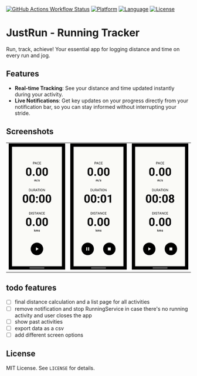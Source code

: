 [![GitHub Actions Workflow Status](https://img.shields.io/github/actions/workflow/status/bansalayush/JustRun/android.yml)](https://github.com/bansalayush/JustRun/actions/workflows/android.yml)
[![Platform](https://img.shields.io/badge/Platform-Android-3DDC84?logo=android&logoColor=white)](https://www.android.com/)
[![Language](https://img.shields.io/badge/Language-Kotlin-7F52FF?logo=kotlin&logoColor=white)](https://kotlinlang.org/)
[![License](https://img.shields.io/badge/License-MIT-blue.svg)](LICENSE)
# JustRun - Running Tracker
Run, track, achieve! Your essential app for logging distance and time on every run and jog.

## Features
- **Real-time Tracking**: See your distance and time updated instantly during your activity.
- **Live Notifications**: Get key updates on your progress directly from your notification bar, so you can stay informed without interrupting your stride.

## Screenshots
<table>
  <tr>
    <td><img src="screenshots/screen_1.png" alt="Screen 1" width="250"></td>
    <td><img src="screenshots/screen_2.png" alt="Screen 2" width="250"></td>
    <td><img src="screenshots/screen_3.png" alt="Screen 3" width="250"></td>
  </tr>
</table>

## todo features
- [ ] final distance calculation and a list page for all activities
- [ ] remove notification and stop RunningService in case there's no running activity and user closes the app
- [ ] show past activities
- [ ] export data as a csv
- [ ] add different screen options

## License
MIT License. See `LICENSE` for details.